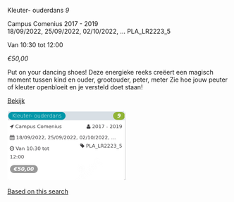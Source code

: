 Kleuter- ouderdans *9*

Campus Comenius 2017 - 2019  
18/09/2022, 25/09/2022, 02/10/2022, ... PLA\_LR2223\_5  

Van 10:30 tot 12:00

*€50,00*

  

Put on your dancing shoes! Deze energieke reeks creëert een magisch moment tussen kind en ouder, grootouder, peter, meter Zie hoe jouw peuter of kleuter openbloeit en je versteld doet staan!

[Bekijk](https://tickets.vgc.be/activity/subscribe/PLA_LR2223_5)

![](76722.png)

[Based on this search](https://tickets.vgc.be/activity/index?&vrijeplaatsen=1&Age%5B%5D=4%2C6&entity=286)
